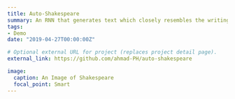 ```yaml
---
title: Auto-Shakespeare
summary: An RNN that generates text which closely resembles the writing style of Shakespeare. Implemented using PyTorch.
tags:
- Demo
date: "2019-04-27T00:00:00Z"

# Optional external URL for project (replaces project detail page).
external_link: https://github.com/ahmad-PH/auto-shakespeare

image:
  caption: An Image of Shakespeare
  focal_point: Smart
---
```

